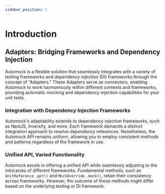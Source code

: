 ```yaml
---
sidebar_position: 1
---
```


# Introduction

## Adapters: Bridging Frameworks and Dependency Injection

Automock is a flexible solution that seamlessly integrates with a variety of testing frameworks and dependency
injection (DI) frameworks through the concept of "Adapters." These Adapters serve as connectors, enabling Automock to
work harmoniously within different contexts and frameworks, providing automatic mocking and dependency injection
capabilities for your unit tests.

### Integration with Dependency Injection Frameworks

Automock's adaptability extends to dependency injection frameworks, such as NestJS, Inversify, and more. Each framework
demands a distinct integration approach to resolve dependency references. Nonetheless, the Automock API remains uniform,
allowing you to employ consistent methods and patterns regardless of the framework in use.

### Unified API, Varied Functionality

Automock excels in offering a unified API while seamlessly adjusting to the intricacies of different frameworks.
Fundamental methods, such as `UnitReference` `.get()` and `MockOverride` `.mock()`, retain their consistency across frameworks. However, the outcome of
these methods might differ based on the underlying testing or DI framework.
